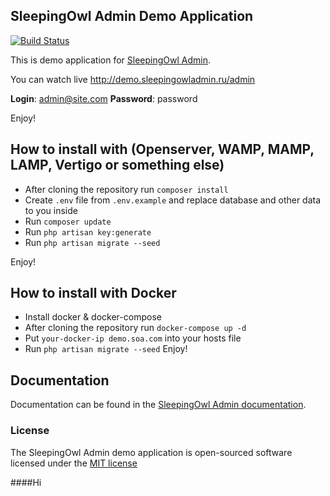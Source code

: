 ## SleepingOwl Admin Demo Application

[![Build Status](https://travis-ci.org/SleepingOwlAdmin/demo.svg?branch=master)](https://travis-ci.org/SleepingOwlAdmin/demo)

This is demo application for [SleepingOwl Admin](https://github.com/LaravelRUS/SleepingOwlAdmin).

You can watch live http://demo.sleepingowladmin.ru/admin

**Login**: admin@site.com
**Password**: password

Enjoy!

## How to install with (Openserver, WAMP, MAMP, LAMP, Vertigo or something else)

* After cloning the repository run `composer install`
* Create `.env` file from `.env.example` and replace database and other data to you inside
* Run `composer update`
* Run `php artisan key:generate`
* Run `php artisan migrate --seed`

Enjoy!

## How to install with Docker
* Install docker & docker-compose
* After cloning the repository run `docker-compose up -d`
* Put `your-docker-ip demo.soa.com` into your hosts file
* Run `php artisan migrate --seed`
Enjoy!

## Documentation

Documentation can be found in the [SleepingOwl Admin documentation](http://sleepingowl.laravel.su/docs/4.0/).

### License

The SleepingOwl Admin demo application is open-sourced software licensed under the [MIT license](http://opensource.org/licenses/MIT)

####Hi
